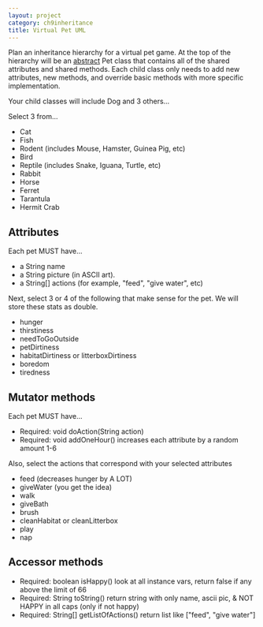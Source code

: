 ```yaml
---
layout: project
category: ch9inheritance
title: Virtual Pet UML
---
```


Plan an inheritance hierarchy for a virtual pet game. At the top of the hierarchy will be an [abstract](https://www.w3schools.com/java/java_abstract.asp) Pet class that contains all of the shared attributes and shared methods. Each child class only needs to add new attributes, new methods, and override basic methods with more specific implementation.

Your child classes will include Dog and 3 others...

Select 3 from...
- Cat
- Fish
- Rodent (includes Mouse, Hamster, Guinea Pig, etc)
- Bird
- Reptile (includes Snake, Iguana, Turtle, etc)
- Rabbit
- Horse
- Ferret
- Tarantula
- Hermit Crab

## Attributes

Each pet MUST have...
- a String name
- a String picture (in ASCII art).
- a String[] actions (for example, "feed", "give water", etc)

Next, select 3 or 4 of the following that make sense for the pet. We will store these stats as double.

- hunger
- thirstiness
- needToGoOutside
- petDirtiness
- habitatDirtiness or litterboxDirtiness
- boredom
- tiredness

## Mutator methods

Each pet MUST have...
- Required: void doAction(String action)
- Required: void addOneHour() increases each attribute by a random amount 1-6

Also, select the actions that correspond with your selected attributes
- feed (decreases hunger by A LOT)
- giveWater (you get the idea)
- walk
- giveBath
- brush
- cleanHabitat or cleanLitterbox
- play
- nap

## Accessor methods

- Required: boolean isHappy() look at all instance vars, return false if any above the limit of 66
- Required: String toString() return string with only name, ascii pic, & NOT HAPPY in all caps (only if not happy)
- Required: String[] getListOfActions() return list like ["feed", "give water"]
